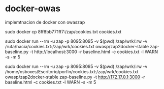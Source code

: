 # docker-owas
implemtnacion de docker con owaszap

sudo docker cp 8ff8bb771ff7:/zap/cookies.txt cookies.txt

sudo docker run --rm -u zap -p 8095:8095 -v $(pwd):/zap/wrk/:rw -v /ruta/hacia/cookies.txt:/zap/wrk/cookies.txt owasp/zap2docker-stable zap-baseline.py -t http://localhost:3000 -r baseline.html -c cookies.txt -l WARN -s -m 5


sudo docker run --rm -u zap -p 8095:8095 -v $(pwd):/zap/wrk/:rw -v /home/osboxes/Escritorio/porfin/cookies.txt:/zap/wrk/cookies.txt owasp/zap2docker-stable zap-baseline.py -t http://172.17.0.1:3000 -r baseline.html -c cookies.txt -l WARN -s -m 5
